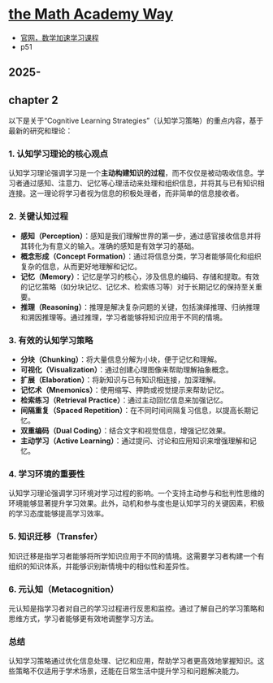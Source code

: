 # [the Math Academy Way](https://docs.google.com/document/d/1LLZK_34Oer9LwuqAv-pqxfXlR8n7V8zJ_MO323R7egI/edit?usp=sharing)

- [官网，数学加速学习课程](https://www.mathacademy.com/pedagogy)
- p51
## 2025-

## chapter 2

以下是关于“Cognitive Learning Strategies”（认知学习策略）的重点内容，基于最新的研究和理论：

### 1. **认知学习理论的核心观点**
认知学习理论强调学习是一个**主动构建知识的过程**，而不仅仅是被动吸收信息。学习者通过感知、注意力、记忆等心理活动来处理和组织信息，并将其与已有知识相连接。这一理论将学习者视为信息的积极处理者，而非简单的信息接收者。

### 2. **关键认知过程**
- **感知（Perception）**：感知是我们理解世界的第一步，通过感官接收信息并将其转化为有意义的输入。准确的感知是有效学习的基础。
- **概念形成（Concept Formation）**：通过将信息分类，学习者能够简化和组织复杂的信息，从而更好地理解和记忆。
- **记忆（Memory）**：记忆是学习的核心，涉及信息的编码、存储和提取。有效的记忆策略（如分块记忆、记忆术、检索练习等）对于长期记忆的保持至关重要。
- **推理（Reasoning）**：推理是解决复杂问题的关键，包括演绎推理、归纳推理和溯因推理等。通过推理，学习者能够将知识应用于不同的情境。

### 3. **有效的认知学习策略**
- **分块（Chunking）**：将大量信息分解为小块，便于记忆和理解。
- **可视化（Visualization）**：通过创建心理图像来帮助理解抽象概念。
- **扩展（Elaboration）**：将新知识与已有知识相连接，加深理解。
- **记忆术（Mnemonics）**：使用缩写、押韵或视觉提示来帮助记忆。
- **检索练习（Retrieval Practice）**：通过主动回忆信息来加强记忆。
- **间隔重复（Spaced Repetition）**：在不同时间间隔复习信息，以提高长期记忆。
- **双重编码（Dual Coding）**：结合文字和视觉信息，增强记忆效果。
- **主动学习（Active Learning）**：通过提问、讨论和应用知识来增强理解和记忆。

### 4. **学习环境的重要性**
认知学习理论强调学习环境对学习过程的影响。一个支持主动参与和批判性思维的环境能够显著提升学习效果。此外，动机和参与度也是认知学习的关键因素，积极的学习态度能够提高学习效率。

### 5. **知识迁移（Transfer）**
知识迁移是指学习者能够将所学知识应用于不同的情境。这需要学习者构建一个有组织的知识体系，并能够识别新情境中的相似性和差异性。

### 6. **元认知（Metacognition）**
元认知是指学习者对自己的学习过程进行反思和监控。通过了解自己的学习策略和思维方式，学习者能够更有效地调整学习方法。

### 总结
认知学习策略通过优化信息处理、记忆和应用，帮助学习者更高效地掌握知识。这些策略不仅适用于学术场景，还能在日常生活中提升学习和问题解决能力。